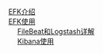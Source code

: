 

&emsp; [EFK介绍](/docs/ES/EFKIntroduce.md)  
&emsp; [EFK使用](/docs/ES/EFKUse.md)  
&emsp; &emsp; [FileBeat和Logstash详解](/docs/ES/Logstash.md)  
&emsp; &emsp; [Kibana使用](/docs/ES/Kibana.md)  

<!-- 
干货 | Elastic Stack 技术栈应用于日志归集深度复盘 
https://mp.weixin.qq.com/s/ojDpsO8bmLaYxpMc7pzqgw
 
-->
